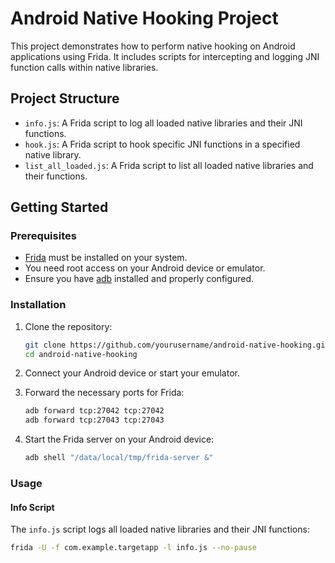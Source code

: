# Android Native Hooking Project

This project demonstrates how to perform native hooking on Android applications using Frida. It includes scripts for intercepting and logging JNI function calls within native libraries.

## Project Structure

- `info.js`: A Frida script to log all loaded native libraries and their JNI functions.
- `hook.js`: A Frida script to hook specific JNI functions in a specified native library.
- `list_all_loaded.js`: A Frida script to list all loaded native libraries and their functions.

## Getting Started

### Prerequisites

- [Frida](https://frida.re) must be installed on your system.
- You need root access on your Android device or emulator.
- Ensure you have [adb](https://developer.android.com/studio/command-line/adb) installed and properly configured.

### Installation

1. Clone the repository:
    ```sh
    git clone https://github.com/yourusername/android-native-hooking.git
    cd android-native-hooking
    ```

2. Connect your Android device or start your emulator.

3. Forward the necessary ports for Frida:
    ```sh
    adb forward tcp:27042 tcp:27042
    adb forward tcp:27043 tcp:27043
    ```

4. Start the Frida server on your Android device:
    ```sh
    adb shell "/data/local/tmp/frida-server &"
    ```

### Usage

#### Info Script

The `info.js` script logs all loaded native libraries and their JNI functions:

```sh
frida -U -f com.example.targetapp -l info.js --no-pause

